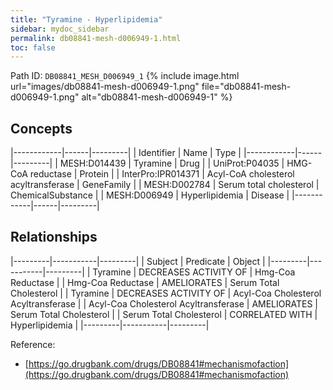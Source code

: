 ```yaml
---
title: "Tyramine - Hyperlipidemia"
sidebar: mydoc_sidebar
permalink: db08841-mesh-d006949-1.html
toc: false 
---
```



Path ID: `DB08841_MESH_D006949_1`
{% include image.html url="images/db08841-mesh-d006949-1.png" file="db08841-mesh-d006949-1.png" alt="db08841-mesh-d006949-1" %}

## Concepts

|------------|------|---------|
| Identifier | Name | Type    |
|------------|------|---------|
| MESH:D014439 | Tyramine | Drug |
| UniProt:P04035 | HMG-CoA reductase | Protein |
| InterPro:IPR014371 | Acyl-CoA cholesterol acyltransferase | GeneFamily |
| MESH:D002784 | Serum total cholesterol | ChemicalSubstance |
| MESH:D006949 | Hyperlipidemia | Disease |
|------------|------|---------|

## Relationships

|---------|-----------|---------|
| Subject | Predicate | Object  |
|---------|-----------|---------|
| Tyramine | DECREASES ACTIVITY OF | Hmg-Coa Reductase |
| Hmg-Coa Reductase | AMELIORATES | Serum Total Cholesterol |
| Tyramine | DECREASES ACTIVITY OF | Acyl-Coa Cholesterol Acyltransferase |
| Acyl-Coa Cholesterol Acyltransferase | AMELIORATES | Serum Total Cholesterol |
| Serum Total Cholesterol | CORRELATED WITH | Hyperlipidemia |
|---------|-----------|---------|

Reference: 
  - [https://go.drugbank.com/drugs/DB08841#mechanismofaction](https://go.drugbank.com/drugs/DB08841#mechanismofaction)
